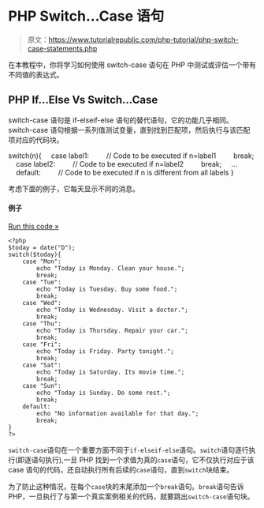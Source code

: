 # PHP Switch…Case 语句

> 原文：<https://www.tutorialrepublic.com/php-tutorial/php-switch-case-statements.php>

在本教程中，你将学习如何使用 switch-case 语句在 PHP 中测试或评估一个带有不同值的表达式。

## PHP If…Else Vs Switch…Case

switch-case 语句是 if-elseif-else 语句的替代语句，它的功能几乎相同。switch-case 语句根据一系列值测试变量，直到找到匹配项，然后执行与该匹配项对应的代码块。

switch(n){
    case label1:
        // Code to be executed if n=label1
        break;
    case label2:
        // Code to be executed if n=label2
        break;
    ...
    default:
        // Code to be executed if n is different from all labels
}

考虑下面的例子，它每天显示不同的消息。

#### 例子

[Run this code »](../codelab.php?topic=php&file=switch-case-statement "Run this code to view the output")

```
<?php
$today = date("D");
switch($today){
    case "Mon":
        echo "Today is Monday. Clean your house.";
        break;
    case "Tue":
        echo "Today is Tuesday. Buy some food.";
        break;
    case "Wed":
        echo "Today is Wednesday. Visit a doctor.";
        break;
    case "Thu":
        echo "Today is Thursday. Repair your car.";
        break;
    case "Fri":
        echo "Today is Friday. Party tonight.";
        break;
    case "Sat":
        echo "Today is Saturday. Its movie time.";
        break;
    case "Sun":
        echo "Today is Sunday. Do some rest.";
        break;
    default:
        echo "No information available for that day.";
        break;
}
?>
```

`switch-case`语句在一个重要方面不同于`if-elseif-else`语句。`switch`语句逐行执行(即逐语句执行),一旦 PHP 找到一个求值为真的`case`语句，它不仅执行对应于该 case 语句的代码，还自动执行所有后续的`case`语句，直到`switch`块结束。

为了防止这种情况，在每个`case`块的末尾添加一个`break`语句。`break`语句告诉 PHP，一旦执行了与第一个真实案例相关的代码，就要跳出`switch-case`语句块。